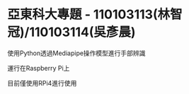 # 亞東科大專題 - 110103113(林智冠)/110103114(吳彥晨)

使用Python透過Mediapipe操作模型進行手部辨識

運行在Raspberry Pi上

目前僅使用RPi4進行使用
